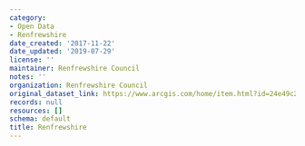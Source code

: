 ```yaml
---
category:
- Open Data
- Renfrewshire
date_created: '2017-11-22'
date_updated: '2019-07-29'
license: ''
maintainer: Renfrewshire Council
notes: ''
organization: Renfrewshire Council
original_dataset_link: https://www.arcgis.com/home/item.html?id=24e49c2ad1284f8a96ff92c8e4ab115c
records: null
resources: []
schema: default
title: Renfrewshire
---
```

